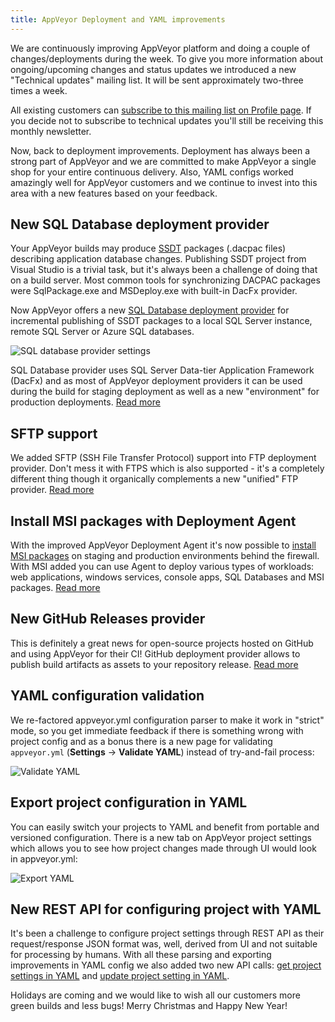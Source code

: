 ```yaml
---
title: AppVeyor Deployment and YAML improvements
---
```


We are continuously improving AppVeyor platform and doing a couple of changes/deployments during the week.
To give you more information about ongoing/upcoming changes and status updates we introduced a new
"Technical updates" mailing list. It will be sent approximately two-three times a week.

All existing customers can [subscribe to this mailing list on Profile page](https://ci.appveyor.com/profile).
If you decide not to subscribe to technical updates you'll still be receiving this monthly newsletter.

Now, back to deployment improvements. Deployment has always been a strong part of AppVeyor and we are
committed to make AppVeyor a single shop for your entire continuous delivery.
Also, YAML configs worked amazingly well for AppVeyor customers and we continue
to invest into this area with a new features based on your feedback.

## New SQL Database deployment provider

Your AppVeyor builds may produce [SSDT](https://msdn.microsoft.com/en-us/library/hh272686(v=vs.103).aspx)
packages (.dacpac files) describing application database changes.
Publishing SSDT project from Visual Studio is a trivial task, but it's always been a challenge
of doing that on a build server. Most common tools for synchronizing DACPAC packages were
SqlPackage.exe and MSDeploy.exe with built-in DacFx provider.

Now AppVeyor offers a new [SQL Database deployment provider](/docs/deployment/sql-database-ssdt/)
for incremental publishing of SSDT packages to a local SQL Server instance, remote SQL Server
or Azure SQL databases.

![SQL database provider settings](/assets/img/posts/2014-12-16/sql-database-provider-settings.png)

SQL Database provider uses SQL Server Data-tier Application Framework (DacFx) and as most of AppVeyor
deployment providers it can be used during the build for staging deployment as well as a new "environment"
for production deployments. [Read more](/docs/deployment/sql-database-ssdt/)

## SFTP support

We added SFTP (SSH File Transfer Protocol) support into FTP deployment provider.
Don't mess it with FTPS which is also supported - it's a completely different thing
though it organically complements a new "unified" FTP provider.
[Read more](/docs/deployment/ftp/)

## Install MSI packages with Deployment Agent

With the improved AppVeyor Deployment Agent it's now possible to
[install MSI packages](/docs/deployment/agent#installing-msi-package-artifact-on-remote-machine)
on staging and production environments behind the firewall.
With MSI added you can use Agent to deploy various types of workloads: web applications,
windows services, console apps, SQL Databases and MSI packages. [Read more](/docs/deployment/agent/)

## New GitHub Releases provider

This is definitely a great news for open-source projects hosted on GitHub and using AppVeyor for their CI!
GitHub deployment provider allows to publish build artifacts as assets to your repository release.
[Read more](/docs/deployment/github/)

## YAML configuration validation

We re-factored appveyor.yml configuration parser to make it work in "strict" mode,
so you get immediate feedback if there is something wrong with project config and as a bonus
there is a new page for validating `appveyor.yml` (**Settings** &rarr; **Validate YAML**)
instead of try-and-fail process:

![Validate YAML](/assets/img/posts/2014-12-16/validate-yaml.png)

## Export project configuration in YAML

You can easily switch your projects to YAML and benefit from portable and versioned configuration.
There is a new tab on AppVeyor project settings which allows you to see how project changes made
through UI would look in appveyor.yml:

![Export YAML](/assets/img/posts/2014-12-16/export-yaml.png)

## New REST API for configuring project with YAML

It's been a challenge to configure project settings through REST API as their request/response JSON
format was, well, derived from UI and not suitable for processing by humans.
With all these parsing and exporting improvements in YAML config we also added two new API calls:
[get project settings in YAML](/docs/api/projects-builds#get-project-settings-in-yaml) and
[update project setting in YAML](/docs/api/projects-builds#update-project-settings-in-yaml).

Holidays are coming and we would like to wish all our customers more green builds and less bugs!
Merry Christmas and Happy New Year!
